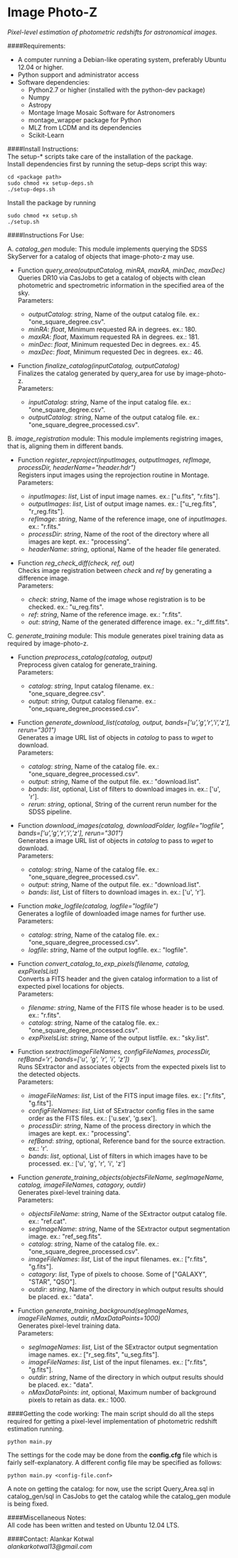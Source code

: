 Image Photo-Z
=============

_Pixel-level estimation of photometric redshifts for astronomical images._

####Requirements:
* A computer running a Debian-like operating system, preferably Ubuntu 12.04 or higher.
* Python support and administrator access
* Software dependencies:
  * Python2.7 or higher (installed with the python-dev package)
  * Numpy
  * Astropy
  * Montage Image Mosaic Software for Astronomers
  * montage_wrapper package for Python
  * MLZ from LCDM and its dependencies
  * Scikit-Learn

####Install Instructions:  
The setup-* scripts take care of the installation of the package.  
Install dependencies first by running the setup-deps script this way:

    cd <package path> 
    sudo chmod +x setup-deps.sh
    ./setup-deps.sh

Install the package by running

    sudo chmod +x setup.sh
    ./setup.sh

####Instructions For Use: 


A. *catalog_gen* module: This module implements querying the SDSS SkyServer for a catalog of objects that image-photo-z may use.


  * Function _query\_area(outputCatalog, minRA, maxRA, minDec, maxDec)_  
    Queries DR10 via CasJobs to get a catalog of objects with clean photometric and spectrometric information in the specified area of the sky.  
    Parameters:
      * _outputCatalog_: _string_, Name of the output catalog file. ex.: "one_square_degree.csv".
	  * _minRA_: _float_, Minimum requested RA in degrees. ex.: 180.
	  * _maxRA_: _float_, Maximum requested RA in degrees. ex.: 181.
      * _minDec_: _float_, Minimum requested Dec in degrees. ex.: 45.
	  * _maxDec_: _float_, Minimum requested Dec in degrees. ex.: 46.
  
  * Function _finalize\_catalog(inputCatalog, outputCatalog)_  
    Finalizes the catalog generated by query_area for use by image-photo-z.  
    Parameters:
      * _inputCatalog_: _string_, Name of the input catalog file. ex.: "one_square_degree.csv".
      * _outputCatalog_: _string_, Name of the output catalog file. ex.: "one_square_degree_processed.csv".


B. *image_registration* module: This module implements registring images, that is, aligning them in different bands.


   * Function _register\_reproject(inputImages, outputImages, refImage, processDir, headerName="header.hdr")_  
     Registers input images using the reprojection routine in Montage.  
     Parameters:
       * _inputImages_: _list_, List of input image names. ex.: ["u.fits", "r.fits"].
       * _outputImages_: _list_, List of output image names. ex.: ["u\_reg.fits", "r\_reg.fits"].
       * _refImage_: _string_, Name of the reference image, one of  _inputImages_. ex.: "r.fits."
       * _processDir_: _string_, Name of the root of the directory where all images are kept. ex.: "processing".
       * _headerName_: _string_, optional, Name of the header file generated.

   * Function _reg\_check\_diff(check, ref, out)_  
     Checks image registration between _check_ and _ref_ by generating a difference image.  
     Parameters:
       * _check_: _string_, Name of the image whose registration is to be checked. ex.: "u_reg.fits".
       * _ref_: _string_, Name of the reference image. ex.: "r.fits".
       * _out_: _string_, Name of the generated difference image. ex.: "r\_diff.fits".


C. *generate_training* module: This module generates pixel training data as required by image-photo-z.


   * Function _preprocess\_catalog(catalog, output)_  
     Preprocess given catalog for generate_training.  
     Parameters:
       * _catalog_: _string_, Input catalog filename. ex.: "one_square_degree.csv".
       * _output_: _string_, Output catalog filename. ex.: "one_square_degree_processed.csv".

   * Function _generate\_download\_list(catalog, output, bands=['u','g','r','i','z'], rerun="301")_  
     Generates a image URL list of objects in _catalog_ to pass to _wget_ to download.  
     Parameters:
       * _catalog_: _string_, Name of the catalog file. ex.: "one_square_degree_processed.csv".
       * _output_: _string_, Name of the output file. ex.: "download.list".
       * _bands_: _list_, optional, List of filters to download images in. ex.: ['u', 'r'].
       * _rerun_: _string_, optional, String of the current rerun number for the SDSS pipeline.
    
   * Function _download\_images(catalog, downloadFolder, logfile="logfile", bands=['u','g','r','i','z'], rerun="301")_  
     Generates a image URL list of objects in _catalog_ to pass to _wget_ to download.  
     Parameters:
       * _catalog_: _string_, Name of the catalog file. ex.: "one_square_degree_processed.csv".
       * _output_: _string_, Name of the output file. ex.: "download.list".
       * _bands_: _list_, List of filters to download images in. ex.: ['u', 'r'].

   * Function _make_logfile(catalog, logfile="logfile")_  
     Generates a logfile of downloaded image names for further use.  
     Parameters:
       * _catalog_: _string_, Name of the catalog file. ex.: "one_square_degree_processed.csv".
       * _logfile_: _string_, Name of the output logfile. ex.: "logfile".

   * Function _convert\_catalog\_to\_exp\_pixels(filename, catalog, expPixelsList)_  
     Converts a FITS header and the given catalog information to a list of expected pixel locations for objects.  
     Parameters:
       * _filename_: _string_, Name of the FITS file whose header is to be used. ex.: "r.fits".
       * _catalog_: _string_, Name of the catalog file. ex.: "one_square_degree_processed.csv".
       * _expPixelsList_: _string_, Name of the output listfile. ex.: "sky.list".

   * Function _sextract(imageFileNames, configFileNames, processDir, refBand='r', bands=['u', 'g', 'r', 'i', 'z'])_  
     Runs SExtractor and associates objects from the expected pixels list to the detected objects.  
     Parameters:
       * _imageFileNames_: _list_, List of the FITS input image files. ex.: ["r.fits", "g.fits"].
       * _configFileNames_: _list_, List of SExtractor config files in the same order as the FITS files. ex.: ['u.sex', 'g.sex'].
       * _processDir_: _string_, Name of the process directory in which the images are kept. ex.: "processing".
       * _refBand_: _string_, optional, Reference band for the source extraction. ex.: 'r'.
       * _bands_: _list_, optional, List of filters in which images have to be processed. ex.: ['u', 'g', 'r', 'i', 'z']

   * Function _generate\_training\_objects(objectsFileName, segImageName, catalog, imageFileNames, catagory, outdir)_  
     Generates pixel-level training data.  
     Parameters:
       * _objectsFileName_: _string_, Name of the SExtractor output catalog file. ex.: "ref.cat".
       * _segImageName_: _string_, Name of the SExtractor output segmentation image. ex.: "ref_seg.fits".
       * _catalog_: _string_, Name of the catalog file. ex.: "one_square_degree_processed.csv".
       * _imageFileNames_: _list_, List of the input filenames. ex.: ["r.fits", "g.fits"].
       * _catagory_: _list_, Type of pixels to choose. Some of ["GALAXY", "STAR", "QSO"].
       * _outdir_: _string_, Name of the directory in which output results should be placed. ex.: "data".


   * Function _generate\_training\_background(segImageNames, imageFileNames, outdir, nMaxDataPoints=1000)_  
     Generates pixel-level training data.  
     Parameters:
       * _segImageNames_: _list_, List of the SExtractor output segmentation image names. ex.: ["r_seg.fits", "u_seg.fits"].
       * _imageFileNames_: _list_, List of the input filenames. ex.: ["r.fits", "g.fits"].
       * _outdir_: _string_, Name of the directory in which output results should be placed. ex.: "data".
       * _nMaxDataPoints_: _int_, optional, Maximum number of background pixels to retain as data. ex.: 1000.


####Getting the code working:
The main script should do all the steps required for getting a pixel-level implementation of photometric redshift estimation running. 

	python main.py

The settings for the code may be done from the **config.cfg** file which is fairly self-explanatory. A different config file may be specified as follows:

	python main.py <config-file.conf>

A note on getting the catalog: for now, use the script Query\_Area.sql in catalog\_gen/sql in CasJobs to get the catalog while the catalog_gen module is being fixed.


####Miscellaneous Notes:  
All code has been written and tested on Ubuntu 12.04 LTS.  

####Contact:
Alankar Kotwal  
_alankarkotwal13@gmail.com_

